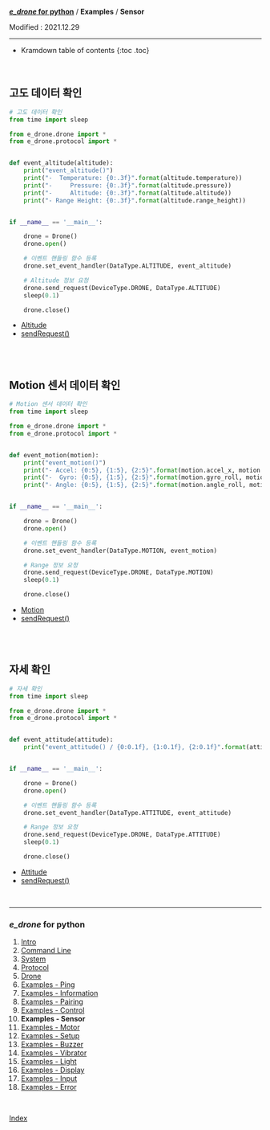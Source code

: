 **[*e_drone* for python](index.md)** / **Examples** / **Sensor**

Modified : 2021.12.29

---

* Kramdown table of contents
{:toc .toc}

<br>


<a name="Altitude"></a>
## 고도 데이터 확인

```py
# 고도 데이터 확인
from time import sleep

from e_drone.drone import *
from e_drone.protocol import *


def event_altitude(altitude):
    print("event_altitude()")
    print("-  Temperature: {0:.3f}".format(altitude.temperature))
    print("-     Pressure: {0:.3f}".format(altitude.pressure))
    print("-     Altitude: {0:.3f}".format(altitude.altitude))
    print("- Range Height: {0:.3f}".format(altitude.range_height))


if __name__ == '__main__':

    drone = Drone()
    drone.open()

    # 이벤트 핸들링 함수 등록
    drone.set_event_handler(DataType.ALTITUDE, event_altitude)

    # Altitude 정보 요청
    drone.send_request(DeviceType.DRONE, DataType.ALTITUDE)
    sleep(0.1)

    drone.close()
```

- [Altitude](04_protocol.md#Altitude)
- [sendRequest()](05_drone.md#sendRequest)


<br>
<br>


<a name="Motion"></a>
## Motion 센서 데이터 확인

```py
# Motion 센서 데이터 확인
from time import sleep

from e_drone.drone import *
from e_drone.protocol import *


def event_motion(motion):
    print("event_motion()")
    print("- Accel: {0:5}, {1:5}, {2:5}".format(motion.accel_x, motion.accel_y, motion.accel_z))
    print("-  Gyro: {0:5}, {1:5}, {2:5}".format(motion.gyro_roll, motion.gyro_pitch, motion.gyro_yaw))
    print("- Angle: {0:5}, {1:5}, {2:5}".format(motion.angle_roll, motion.angle_pitch, motion.angle_yaw))


if __name__ == '__main__':

    drone = Drone()
    drone.open()

    # 이벤트 핸들링 함수 등록
    drone.set_event_handler(DataType.MOTION, event_motion)

    # Range 정보 요청
    drone.send_request(DeviceType.DRONE, DataType.MOTION)
    sleep(0.1)

    drone.close()
```

- [Motion](04_protocol.md#Motion)
- [sendRequest()](05_drone.md#sendRequest)


<br>
<br>


<a name="Attitude"></a>
## 자세 확인

```py
# 자세 확인
from time import sleep

from e_drone.drone import *
from e_drone.protocol import *


def event_attitude(attitude):
    print("event_attitude() / {0:0.1f}, {1:0.1f}, {2:0.1f}".format(attitude.roll, attitude.pitch, attitude.yaw))


if __name__ == '__main__':

    drone = Drone()
    drone.open()

    # 이벤트 핸들링 함수 등록
    drone.set_event_handler(DataType.ATTITUDE, event_attitude)

    # Range 정보 요청
    drone.send_request(DeviceType.DRONE, DataType.ATTITUDE)
    sleep(0.1)

    drone.close()
```

- [Attitude](04_protocol.md#Attitude)
- [sendRequest()](05_drone.md#sendRequest)


<br>

---

<h3><i>e_drone</i> for python</H3>

 1. [Intro](01_intro.md)
 2. [Command Line](02_commandline.md)
 3. [System](03_system.md)
 4. [Protocol](04_protocol.md)
 5. [Drone](05_drone.md)
 6. [Examples - Ping](examples_01_ping.md)
 7. [Examples - Information](examples_02_information.md)
 8. [Examples - Pairing](examples_03_pairing.md)
 9. [Examples - Control](examples_04_control.md)
10. **Examples - Sensor**
11. [Examples - Motor](examples_06_motor.md)
12. [Examples - Setup](examples_07_setup.md)
13. [Examples - Buzzer](examples_08_buzzer.md)
14. [Examples - Vibrator](examples_09_vibrator.md)
15. [Examples - Light](examples_10_light.md)
16. [Examples - Display](examples_11_display.md)
17. [Examples - Input](examples_12_input.md)
18. [Examples - Error](examples_13_error.md)

<br>

[Index](index.md)
